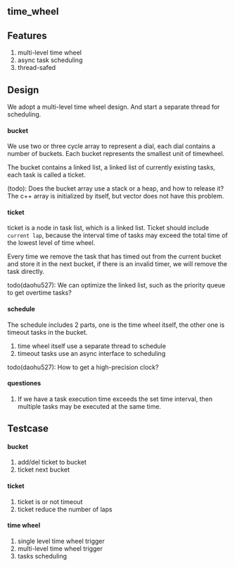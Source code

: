 ## time_wheel

## Features
1. multi-level time wheel
2. async task scheduling
3. thread-safed

## Design
We adopt a multi-level time wheel design. And start a separate thread for scheduling.

#### bucket
We use two or three cycle array to represent a dial, each dial contains a number of buckets. Each bucket represents the smallest unit of timewheel.

The bucket contains a linked list, a linked list of currently existing tasks, each task is called a ticket.

(todo): Does the bucket array use a stack or a heap, and how to release it? The c++ array is initialized by itself, but vector does not have this problem.


#### ticket
ticket is a node in task list, which is a linked list. Ticket should include `current lap`, because the interval time of tasks may exceed the total time of the lowest level of time wheel.

Every time we remove the task that has timed out from the current bucket and store it in the next bucket, if there is an invalid timer, we will remove the task directly.

todo(daohu527): We can optimize the linked list, such as the priority queue to get overtime tasks?

#### schedule
The schedule includes 2 parts, one is the time wheel itself, the other one is timeout tasks in the bucket.
1. time wheel itself use a separate thread to schedule
2. timeout tasks use an async interface to scheduling

todo(daohu527): How to get a high-precision clock?

#### questiones
1. If we have a task execution time exceeds the set time interval, then multiple tasks may be executed at the same time.

## Testcase
#### bucket
1. add/del ticket to bucket
2. ticket next bucket

#### ticket
1. ticket is or not timeout
2. ticket reduce the number of laps

#### time wheel
1. single level time wheel trigger
2. multi-level time wheel trigger
3. tasks scheduling

